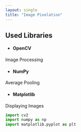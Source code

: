 ```yaml
---
layout: single
title: "Image Pixelation"
---
```


## **Used Libraries**

* #### OpenCV 
Image Processing

* #### NumPy 
Average Pooling

* #### Matplotlib 
Displaying Images

```python
import cv2
import numpy as np
import matplotlib.pyplot as plt
```


